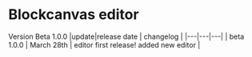 # Blockcanvas editor
Version Beta 1.0.0
|update|release date | changelog |
|---|---|---|
| beta 1.0.0 | March 28th | editor first release! added new editor |
